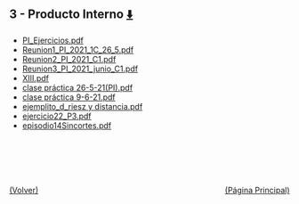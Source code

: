 
<html>
<body>
<h2>3 - Producto Interno <a href="https://downgit.github.io/#/home?url=https://github.com/Apuntes-FIUBA/Apuntes-Electronica/tree/main/81 - Matemática/8102 - Algebra II/Clases Vargas/3 - Producto Interno" style="font-size:20px">  ⬇️ </a></h2>
<ul>
    <li><a href="PI_Ejercicios.pdf">PI_Ejercicios.pdf</a></li>
    <li><a href="Reunion1_PI_2021_1C_26_5.pdf">Reunion1_PI_2021_1C_26_5.pdf</a></li>
    <li><a href="Reunion2_PI_2021_C1.pdf">Reunion2_PI_2021_C1.pdf</a></li>
    <li><a href="Reunion3_PI_2021_junio_C1.pdf">Reunion3_PI_2021_junio_C1.pdf</a></li>
    <li><a href="XIII.pdf">XIII.pdf</a></li>
    <li><a href="clase práctica 26-5-21(PI).pdf">clase práctica 26-5-21(PI).pdf</a></li>
    <li><a href="clase práctica 9-6-21.pdf">clase práctica 9-6-21.pdf</a></li>
    <li><a href="ejemplito_d_riesz y distancia.pdf">ejemplito_d_riesz y distancia.pdf</a></li>
    <li><a href="ejercicio22_P3.pdf">ejercicio22_P3.pdf</a></li>
    <li><a href="episodio14Sincortes.pdf">episodio14Sincortes.pdf</a></li>
</ul>
</body>
</html>



<br><br><br><br><br><a href="../" style="float: left">(Volver)</a> <a href="https://apuntes-fiuba.github.io/Apuntes-Electronica" style="float: right">(Página Principal)</a>
